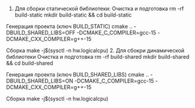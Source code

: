 1. Для сборки статической библиотеки:
Очистка и подготовка
rm -rf build-static
mkdir build-static && cd build-static

Генерация проекта (ключ BUILD_STATIC)
cmake .. -DBUILD_SHARED_LIBS=OFF -DCMAKE_C_COMPILER=gcc-15 -DCMAKE_CXX_COMPILER=g++-15

Сборка
make -j$(sysctl -n hw.logicalcpu)
2. Для сбокри динамической библиотеки
Очистка и подготовка
rm -rf build-shared
mkdir build-shared && cd build-shared

Генерация проекта (ключ BUILD_SHARED_LIBS)
cmake .. -DBUILD_SHARED_LIBS=ON -DCMAKE_C_COMPILER=gcc-15 -DCMAKE_CXX_COMPILER=g++-15

Сборка
make -j$(sysctl -n hw.logicalcpu)
